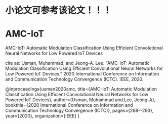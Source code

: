 # 小论文可参考该论文！！！

# AMC-IoT
AMC-IoT: Automatic Modulation Classification Using Efficient Convolutional Neural Networks for Low Powered IoT Devices

cite as:
Usman, Muhammad, and Jeong-A. Lee. "AMC-IoT: Automatic Modulation Classification Using Efficient Convolutional Neural Networks for Low Powered IoT Devices." 2020 International Conference on Information and Communication Technology Convergence (ICTC). IEEE, 2020.

@inproceedings{usman2020amc,
  title={AMC-IoT: Automatic Modulation Classification Using Efficient Convolutional Neural Networks for Low Powered IoT Devices},
  author={Usman, Muhammad and Lee, Jeong-A},
  booktitle={2020 International Conference on Information and Communication Technology Convergence (ICTC)},
  pages={288--293},
  year={2020},
  organization={IEEE}
}
